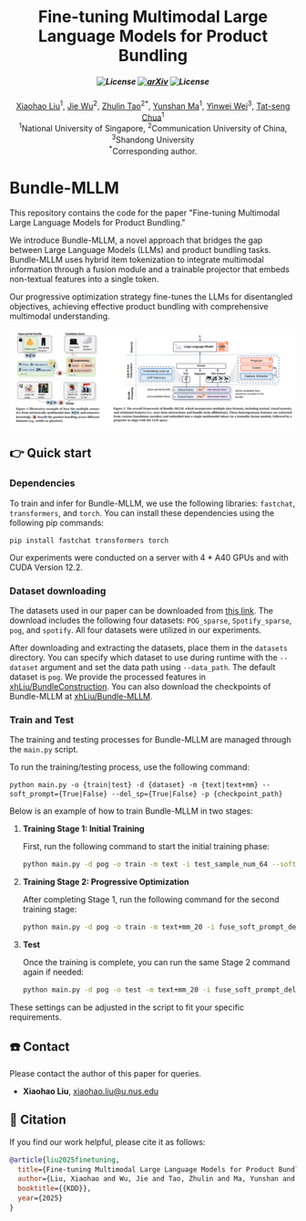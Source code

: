 <div align=center>

<h1>Fine-tuning Multimodal Large Language Models for Product Bundling</h1>

<h5 align="center">

![License](https://img.shields.io/badge/License-MIT-blue)
[![arXiv](https://img.shields.io/badge/Arxiv-2407.11712-b31b1b.svg?logo=arXiv)](https://arxiv.org/abs/2407.11712)
![License](https://img.shields.io/badge/accepted-KDD25-red)


</h5>

<div>
      <a href="mailto:xiaohao.liu@u.nus.edu">Xiaohao Liu</a><sup>1</sup>,
      <a href="mailto:wujie@cuc.edu.cn">Jie Wu</a><sup>2</sup>,
      <a href="mailto:taozhulin@gmail.com">Zhulin Tao</a><sup>2</sup><sup>*</sup>,
      <a href="mailto:yunshan.ma@u.nus.edu">Yunshan Ma</a><sup>1</sup>,
      <a href="mailto:yinewei.wei@hotmail.com">Yinwei Wei</a><sup>3</sup>,
      <a href="mailto:dcscts@nus.edu.sg">Tat-seng Chua</a><sup>1</sup>
</div>

<div>
  <sup>1</sup>National University of Singapore, 
  <sup>2</sup>Communication University of China, 
  <sup>3</sup>Shandong University
</div>   
<div>
<sup>*</sup>Corresponding author.
   </div>

</div>


# Bundle-MLLM

This repository contains the code for the paper "Fine-tuning Multimodal Large Language Models for Product Bundling."

We introduce Bundle-MLLM, a novel approach that bridges the gap between Large Language Models (LLMs) and product bundling tasks. Bundle-MLLM uses hybrid item tokenization to integrate multimodal information through a fusion module and a trainable projector that embeds non-textual features into a single token.

Our progressive optimization strategy fine-tunes the LLMs for disentangled objectives, achieving effective product bundling with comprehensive multimodal understanding.

![](images/figure.png)

## 👉 Quick start

### Dependencies



To train and infer for Bundle-MLLM, we use the following libraries: `fastchat`, `transformers`, and `torch`. You can install these dependencies using the following pip commands:

```
pip install fastchat transformers torch
```

Our experiments were conducted on a server with 4 * A40 GPUs and with CUDA Version 12.2.

### Dataset downloading

The datasets used in our paper can be downloaded from [this link](https://huggingface.co/datasets/xhLiu/BundleConstruction). The download includes the following four datasets: `POG_sparse`, `Spotify_sparse`, `pog`, and `spotify`. All four datasets were utilized in our experiments.

After downloading and extracting the datasets, place them in the `datasets` directory. You can specify which dataset to use during runtime with the `--dataset` argument and set the data path using `--data_path`. The default dataset is `pog`. We provide the processed features in [xhLiu/BundleConstruction](https://huggingface.co/datasets/xhLiu/BundleConstruction). You can also download the checkpoints of Bundle-MLLM at [xhLiu/Bundle-MLLM](https://huggingface.co/xhLiu/Bundle-MLLM).

### Train and Test

The training and testing processes for Bundle-MLLM are managed through the `main.py` script.

To run the training/testing process, use the following command:

```
python main.py -o {train|test} -d {dataset} -m {text|text+mm} --soft_prompt={True|False} --del_sp={True|False} -p {checkpoint_path}
```


Below is an example of how to train Bundle-MLLM in two stages:

1. **Training Stage 1: Initial Training**

   First, run the following command to start the initial training phase:

   ```bash
   python main.py -d pog -o train -m text -i test_sample_num_64 --soft_prompt=True --toy_eval=256 --few_shot=1024 
   ```

2. **Training Stage 2: Progressive Optimization**

   After completing Stage 1, run the following command for the second training stage:

   ```bash
   python main.py -d pog -o train -m text+mm_20 -i fuse_soft_prompt_del --soft_prompt=True --del_sp=True --toy_eval=256 --num_cans=20 -p {checkpoint_path}
   ```

3. **Test**

   Once the training is complete, you can run the same Stage 2 command again if needed:

   ```bash
   python main.py -d pog -o test -m text+mm_20 -i fuse_soft_prompt_del --soft_prompt=True --del_sp=True --toy_eval=256 --num_cans=20 -p  {checkpoint_path}
   ```


These settings can be adjusted in the script to fit your specific requirements.


## ☎️ Contact

Please contact the author of this paper for queries.

- **Xiaohao Liu**, [xiaohao.liu@u.nus.edu](mailto:xiaohao.liu@u.nus.edu)

## 🌟 Citation

If you find our work helpful, please cite it as follows:

```bibtex
@article{liu2025finetuning,
  title={Fine-tuning Multimodal Large Language Models for Product Bundling},
  author={Liu, Xiaohao and Wu, Jie and Tao, Zhulin and Ma, Yunshan and Wei, Yinwei and Chua, Tat-seng},
  booktitle={{KDD}},
  year={2025}
}
```
